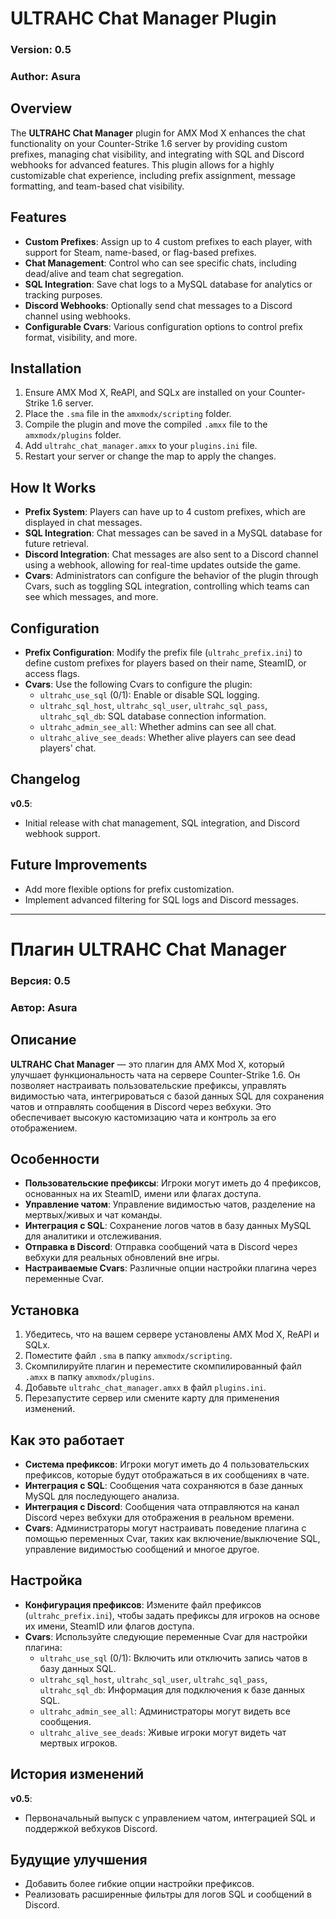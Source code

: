 # ULTRAHC Chat Manager Plugin

### Version: 0.5

### Author: Asura

## Overview

The **ULTRAHC Chat Manager** plugin for AMX Mod X enhances the chat functionality on your Counter-Strike 1.6 server by providing custom prefixes, managing chat visibility, and integrating with SQL and Discord webhooks for advanced features. This plugin allows for a highly customizable chat experience, including prefix assignment, message formatting, and team-based chat visibility.

## Features

- **Custom Prefixes**: Assign up to 4 custom prefixes to each player, with support for Steam, name-based, or flag-based prefixes.
- **Chat Management**: Control who can see specific chats, including dead/alive and team chat segregation.
- **SQL Integration**: Save chat logs to a MySQL database for analytics or tracking purposes.
- **Discord Webhooks**: Optionally send chat messages to a Discord channel using webhooks.
- **Configurable Cvars**: Various configuration options to control prefix format, visibility, and more.

## Installation

1. Ensure AMX Mod X, ReAPI, and SQLx are installed on your Counter-Strike 1.6 server.
2. Place the `.sma` file in the `amxmodx/scripting` folder.
3. Compile the plugin and move the compiled `.amxx` file to the `amxmodx/plugins` folder.
4. Add `ultrahc_chat_manager.amxx` to your `plugins.ini` file.
5. Restart your server or change the map to apply the changes.

## How It Works

- **Prefix System**: Players can have up to 4 custom prefixes, which are displayed in chat messages.
- **SQL Integration**: Chat messages can be saved in a MySQL database for future retrieval.
- **Discord Integration**: Chat messages are also sent to a Discord channel using a webhook, allowing for real-time updates outside the game.
- **Cvars**: Administrators can configure the behavior of the plugin through Cvars, such as toggling SQL integration, controlling which teams can see which messages, and more.

## Configuration

- **Prefix Configuration**: Modify the prefix file (`ultrahc_prefix.ini`) to define custom prefixes for players based on their name, SteamID, or access flags.
- **Cvars**: Use the following Cvars to configure the plugin:
  - `ultrahc_use_sql` (0/1): Enable or disable SQL logging.
  - `ultrahc_sql_host`, `ultrahc_sql_user`, `ultrahc_sql_pass`, `ultrahc_sql_db`: SQL database connection information.
  - `ultrahc_admin_see_all`: Whether admins can see all chat.
  - `ultrahc_alive_see_deads`: Whether alive players can see dead players' chat.

## Changelog

**v0.5**:
- Initial release with chat management, SQL integration, and Discord webhook support.

## Future Improvements

- Add more flexible options for prefix customization.
- Implement advanced filtering for SQL logs and Discord messages.

---

# Плагин ULTRAHC Chat Manager

### Версия: 0.5

### Автор: Asura

## Описание

**ULTRAHC Chat Manager** — это плагин для AMX Mod X, который улучшает функциональность чата на сервере Counter-Strike 1.6. Он позволяет настраивать пользовательские префиксы, управлять видимостью чата, интегрироваться с базой данных SQL для сохранения чатов и отправлять сообщения в Discord через вебхуки. Это обеспечивает высокую кастомизацию чата и контроль за его отображением.

## Особенности

- **Пользовательские префиксы**: Игроки могут иметь до 4 префиксов, основанных на их SteamID, имени или флагах доступа.
- **Управление чатом**: Управление видимостью чатов, разделение на мертвых/живых и чат команды.
- **Интеграция с SQL**: Сохранение логов чатов в базу данных MySQL для аналитики и отслеживания.
- **Отправка в Discord**: Отправка сообщений чата в Discord через вебхуки для реальных обновлений вне игры.
- **Настраиваемые Cvars**: Различные опции настройки плагина через переменные Cvar.

## Установка

1. Убедитесь, что на вашем сервере установлены AMX Mod X, ReAPI и SQLx.
2. Поместите файл `.sma` в папку `amxmodx/scripting`.
3. Скомпилируйте плагин и переместите скомпилированный файл `.amxx` в папку `amxmodx/plugins`.
4. Добавьте `ultrahc_chat_manager.amxx` в файл `plugins.ini`.
5. Перезапустите сервер или смените карту для применения изменений.

## Как это работает

- **Система префиксов**: Игроки могут иметь до 4 пользовательских префиксов, которые будут отображаться в их сообщениях в чате.
- **Интеграция с SQL**: Сообщения чата сохраняются в базе данных MySQL для последующего анализа.
- **Интеграция с Discord**: Сообщения чата отправляются на канал Discord через вебхуки для отображения в реальном времени.
- **Cvars**: Администраторы могут настраивать поведение плагина с помощью переменных Cvar, таких как включение/выключение SQL, управление видимостью сообщений и многое другое.

## Настройка

- **Конфигурация префиксов**: Измените файл префиксов (`ultrahc_prefix.ini`), чтобы задать префиксы для игроков на основе их имени, SteamID или флагов доступа.
- **Cvars**: Используйте следующие переменные Cvar для настройки плагина:
  - `ultrahc_use_sql` (0/1): Включить или отключить запись чатов в базу данных SQL.
  - `ultrahc_sql_host`, `ultrahc_sql_user`, `ultrahc_sql_pass`, `ultrahc_sql_db`: Информация для подключения к базе данных SQL.
  - `ultrahc_admin_see_all`: Администраторы могут видеть все сообщения.
  - `ultrahc_alive_see_deads`: Живые игроки могут видеть чат мертвых игроков.

## История изменений

**v0.5**:
- Первоначальный выпуск с управлением чатом, интеграцией SQL и поддержкой вебхуков Discord.

## Будущие улучшения

- Добавить более гибкие опции настройки префиксов.
- Реализовать расширенные фильтры для логов SQL и сообщений в Discord.
